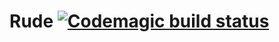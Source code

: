 # Rude         [![Codemagic build status](https://api.codemagic.io/apps/5f4296f8d69c212dacc743f9/5f4296f8d69c212dacc743f8/status_badge.svg)](https://codemagic.io/apps/5f4296f8d69c212dacc743f9/5f4296f8d69c212dacc743f8/latest_build)

